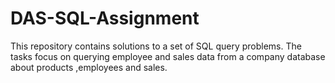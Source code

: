# DAS-SQL-Assignment
This repository contains solutions to a set of SQL query problems. The tasks focus on querying employee and sales data from a company database about products ,employees and sales.
